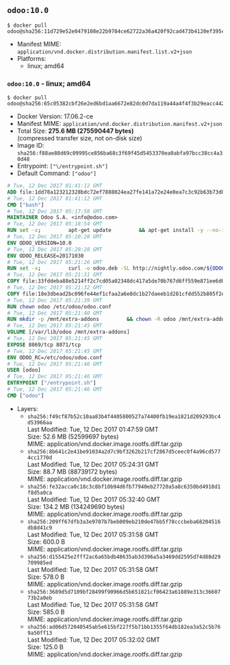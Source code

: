 ## `odoo:10.0`

```console
$ docker pull odoo@sha256:11d729e52e0479108e22b9784ce62722a36a420f92cad473b4120ef395cb7880
```

-	Manifest MIME: `application/vnd.docker.distribution.manifest.list.v2+json`
-	Platforms:
	-	linux; amd64

### `odoo:10.0` - linux; amd64

```console
$ docker pull odoo@sha256:65c05382cbf26e2ed6bd1aa6672e82dc0d7da119a44a4f4f3b29eacc4425578d
```

-	Docker Version: 17.06.2-ce
-	Manifest MIME: `application/vnd.docker.distribution.manifest.v2+json`
-	Total Size: **275.6 MB (275590447 bytes)**  
	(compressed transfer size, not on-disk size)
-	Image ID: `sha256:f88ae88d69c09995ce856ba68c3f69f45d5453370ea0abfa97bcc38cc4a30d48`
-	Entrypoint: `["\/entrypoint.sh"]`
-	Default Command: `["odoo"]`

```dockerfile
# Tue, 12 Dec 2017 01:41:12 GMT
ADD file:1dd78a123212328bdc72ef7888024ea27fe141a72e24e0ea7c3c92b63b73d8d1 in / 
# Tue, 12 Dec 2017 01:41:12 GMT
CMD ["bash"]
# Tue, 12 Dec 2017 05:17:58 GMT
MAINTAINER Odoo S.A. <info@odoo.com>
# Tue, 12 Dec 2017 05:18:54 GMT
RUN set -x;         apt-get update         && apt-get install -y --no-install-recommends             ca-certificates             curl             node-less             python-gevent             python-pip             python-renderpm             python-support             python-watchdog         && curl -o wkhtmltox.deb -SL http://nightly.odoo.com/extra/wkhtmltox-0.12.1.2_linux-jessie-amd64.deb         && echo '40e8b906de658a2221b15e4e8cd82565a47d7ee8 wkhtmltox.deb' | sha1sum -c -         && dpkg --force-depends -i wkhtmltox.deb         && apt-get -y install -f --no-install-recommends         && apt-get purge -y --auto-remove -o APT::AutoRemove::RecommendsImportant=false -o APT::AutoRemove::SuggestsImportant=false npm         && rm -rf /var/lib/apt/lists/* wkhtmltox.deb         && pip install psycogreen==1.0
# Tue, 12 Dec 2017 05:20:28 GMT
ENV ODOO_VERSION=10.0
# Tue, 12 Dec 2017 05:20:28 GMT
ENV ODOO_RELEASE=20171030
# Tue, 12 Dec 2017 05:21:26 GMT
RUN set -x;         curl -o odoo.deb -SL http://nightly.odoo.com/${ODOO_VERSION}/nightly/deb/odoo_${ODOO_VERSION}.${ODOO_RELEASE}_all.deb         && echo 'b250b2bbcda6056146d323eb0d7a1e609a09d0ec odoo.deb' | sha1sum -c -         && dpkg --force-depends -i odoo.deb         && apt-get update         && apt-get -y install -f --no-install-recommends         && rm -rf /var/lib/apt/lists/* odoo.deb
# Tue, 12 Dec 2017 05:21:31 GMT
COPY file:33fddeba88e5214ff2c7cd05a02348dc417a5de70b767d6ff559e871ee6d046a in / 
# Tue, 12 Dec 2017 05:21:32 GMT
COPY file:18e3dbead2bc096fe44ef1cfaa2a6e8dc1b27daeeb1d281cfdd552b805f2e767 in /etc/odoo/ 
# Tue, 12 Dec 2017 05:21:39 GMT
RUN chown odoo /etc/odoo/odoo.conf
# Tue, 12 Dec 2017 05:21:40 GMT
RUN mkdir -p /mnt/extra-addons         && chown -R odoo /mnt/extra-addons
# Tue, 12 Dec 2017 05:21:45 GMT
VOLUME [/var/lib/odoo /mnt/extra-addons]
# Tue, 12 Dec 2017 05:21:45 GMT
EXPOSE 8069/tcp 8071/tcp
# Tue, 12 Dec 2017 05:21:45 GMT
ENV ODOO_RC=/etc/odoo/odoo.conf
# Tue, 12 Dec 2017 05:21:46 GMT
USER [odoo]
# Tue, 12 Dec 2017 05:21:46 GMT
ENTRYPOINT ["/entrypoint.sh"]
# Tue, 12 Dec 2017 05:21:46 GMT
CMD ["odoo"]
```

-	Layers:
	-	`sha256:f49cf87b52c10aa83b4f4405800527a74400fb19ea1821d209293bc4d53966aa`  
		Last Modified: Tue, 12 Dec 2017 01:47:59 GMT  
		Size: 52.6 MB (52599697 bytes)  
		MIME: application/vnd.docker.image.rootfs.diff.tar.gzip
	-	`sha256:8b641c2e41be91034a2d7c9bf3262b217cf2867d5ceec0f4a96cd5774cc1770d`  
		Last Modified: Tue, 12 Dec 2017 05:24:31 GMT  
		Size: 88.7 MB (88739172 bytes)  
		MIME: application/vnd.docker.image.rootfs.diff.tar.gzip
	-	`sha256:fe32acca0c18c3c8bf10b94d6fb77940eb27720a5a8c6350bd4918d1f8d5a0ca`  
		Last Modified: Tue, 12 Dec 2017 05:32:40 GMT  
		Size: 134.2 MB (134249690 bytes)  
		MIME: application/vnd.docker.image.rootfs.diff.tar.gzip
	-	`sha256:209ff67dfb3a3e9707b7beb009eb210de47bb5f78cccbeba68204516db8d41c9`  
		Last Modified: Tue, 12 Dec 2017 05:31:58 GMT  
		Size: 600.0 B  
		MIME: application/vnd.docker.image.rootfs.diff.tar.gzip
	-	`sha256:d155425e2fff2ac6a65bdb48635ab3d396a5a3469dd2595d74d88d29709985ed`  
		Last Modified: Tue, 12 Dec 2017 05:31:58 GMT  
		Size: 578.0 B  
		MIME: application/vnd.docker.image.rootfs.diff.tar.gzip
	-	`sha256:3689d5d7109bf28499f90966d5b651821cf06423a61889e313c3660773b2a0eb`  
		Last Modified: Tue, 12 Dec 2017 05:31:58 GMT  
		Size: 585.0 B  
		MIME: application/vnd.docker.image.rootfs.diff.tar.gzip
	-	`sha256:ad06d572040545ab5e615bf227f5b71bb1355f64db182ea3a52c5b769a50ff13`  
		Last Modified: Tue, 12 Dec 2017 05:32:02 GMT  
		Size: 125.0 B  
		MIME: application/vnd.docker.image.rootfs.diff.tar.gzip
